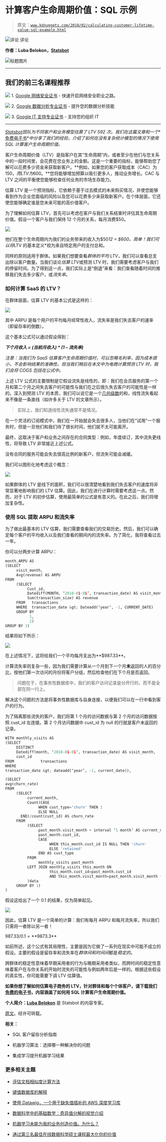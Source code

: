 # 计算客户生命周期价值：SQL 示例

> 原文：[`www.kdnuggets.com/2018/02/calculating-customer-lifetime-value-sql-example.html`](https://www.kdnuggets.com/2018/02/calculating-customer-lifetime-value-sql-example.html)

![评论](img/3d9c022da2d331bb56691a9617b91b90.png) 评论

**作者：Luba Belokon，[Statsbot](https://statsbot.co/)**

![标题图片](img/6458b0318357d930e839206ca8a17523.png)

* * *

## 我们的前三名课程推荐

![](img/0244c01ba9267c002ef39d4907e0b8fb.png) 1\. [Google 网络安全证书](https://www.kdnuggets.com/google-cybersecurity) - 快速开启网络安全职业之路。

![](img/e225c49c3c91745821c8c0368bf04711.png) 2\. [Google 数据分析专业证书](https://www.kdnuggets.com/google-data-analytics) - 提升您的数据分析技能

![](img/0244c01ba9267c002ef39d4907e0b8fb.png) 3\. [Google IT 支持专业证书](https://www.kdnuggets.com/google-itsupport) - 支持您的组织 IT

* * *

*[Statsbot](https://statsbot.co/?utm_source=kdnuggets&utm_medium=article&utm_campaign=ltv&utm_content=predict_ltv)团队为不同客户和业务模型估算了 LTV 592 次。我们在这篇文章和一个**[免费电子书](https://statsbot.co/ltv-ebook?utm_source=kdnuggets&utm_medium=article&utm_campaign=ltv&utm_content=predict_ltv)**中分享了我们的经验，介绍了如何在没有复杂统计模型的情况下使用 SQL 计算客户生命周期价值。*

客户生命周期价值（LTV）是指客户在其“生命周期”内，或者至少在他们与您关系中的一段时间里，会花费在您业务上的金额。这是一个重要的指标，能够帮助您了解可以花费多少资金来获取新客户。**例如，如果您的客户获取成本（CAC）为$150，而 LTV 为$600。**您将能够增加预算以吸引更多人，推动业务增长。CAC 与 LTV 之间的平衡使您能够检查任何业务的市场生存能力。

估算 LTV 是一个预测指标，它依赖于基于过去模式的未来购买情况，并使您能够看到作为企业您面临的风险以及您可以花费多少来获取新客户。在个体层面，它还使您能够确定谁是您未来可能的高价值客户。

为了理解如何估算 LTV，首先可以考虑在客户与我们关系结束时评估其生命周期价值。假设一个客户与我们保持 12 个月的关系，每月消费$50。

![](img/fd0ef86fe315668c269a328ce7c8c25e.png)

他们在整个生命周期内为我们的业务带来的收入为$50*12 = $600。简单！我们可以将*LTV 的基本定义*视为来自特定用户的支付总和。

同样的原则适用于群体。如果我们想要查看*群体的平均 LTV*，我们可以查看总支出除以客户数量。当我们谈论*估算 LTV*或预测 LTV 时，我们需要考虑客户与我们的停留时间。为了得到这一点，我们实际上是“倒退”来看：我们查看随着时间的推移我们失去多少客户，或*流失率*。

### 如何计算 SaaS 的 LTV？

在群体层面，估算 LTV 的基本公式是这样的：

![](img/333440d57273d027f78f696cd2994000.png)

其中 ARPU 是每个用户的平均每月经常性收入，流失率是我们失去客户的速率（即留存率的倒数）。

这个基本公式可以通过假设得到：

***下个月收入 = (当前月收入) * (1 – 流失率)***

*注意：当我们为 SaaS 估算客户生命周期价值时，可以忽略毛利率，因为成本很小，不会影响结果的准确性。但当我们稍后在本文中为电商计算预测 LTV 时，我们会将 COGS 包括在公式中。*

上述 LTV 公式的主要限制是它假设流失是线性的，即：我们在会员服务的第一个月和第二个月之间失去客户的可能性与我们在之后很久失去客户的可能性是一样的。深入到预测 LTV 的本质，我们可以说它是一个[几何级数](https://en.wikipedia.org/wiki/Geometric_series)的和，线性流失看起来不像是一条直线（如许多关于 LTV 的文章所示）。

> 实际上，我们知道线性流失通常不是情况。

在一个灵活的订阅模式中，我们在一开始就会失去很多人，当他们在“试用”一个服务时，但是一旦他们和我们待了很长时间，他们就不太可能离开。

最终，这取决于客户和业务之间存在的合同类型：例如，年度续订，其中流失更线性，将导致 LTV 非常接近上述公式。

没有合同的服务可能会失去很高比例的新客户，但流失可能会减缓。

我们可以图形化地考虑这个概念：

![](img/a68f0a58f6846b5a598f564c1f69d50d.png)

如果群体的 LTV 是线下的面积，我们可以很清楚地看到我们失去客户的速度将非常显著地影响我们的 LTV 估算。因此，我们在进行计算时需要考虑这一点。然而，对于 LTV 的初步估算，使用最简单的公式是有意义的。在此之后，我们将增加复杂性。

### 使用 SQL 提取 ARPU 和流失率

为了做出最基本的 LTV 估算，我们需要查看我们的交易历史。然后，我们可以确定每个客户的平均收入以及我们查看的期间内的流失率。为了简化，我将查看过去一年。

你可以分两步计算 ARPU：

```py
month_ARPU AS
(SELECT
     visit_month,
     Avg(revenue) AS ARPU 
FROM
     (SELECT
          Cust_id,
          Datediff(MONTH, ‘2010-01-01’, transaction_date) AS visit_month,
          Sum(transaction_size) AS revenue 
     FROM   transactions 
     WHERE  transaction_date &gt; Dateadd(‘year’, -1, CURRENT_DATE)
     GROUP BY
           1,
           2)
GROUP BY 1)
```

结果将如下所示：

![](img/d7ab31f06da8eac9ea118a48e8f9c0b7.png)

在上述情况下，这将给我们一个平均每月支出为**$987.33**。

计算流失率则复杂一些，因为我们需要计算从一个月到下一个月**未**返回的人的百分比，按他们第一次访问的月份将客户分组，然后检查他们在下个月是否返回。

> 问题在于，在事务性数据库中，我们的客户访问记录是分开行的，而不是全部在同一行上。

解决这个问题的方法是将事务性数据库与自身连接，以便我们可以在一行中看到客户的行为。

为了隔离那些流失的客户，我们将第 1 个月的访问数据与第 2 个月的访问数据按照 cust_id 左连接。第 2 个月访问数据中 cust_id 为 null 的行就是客户未返回的记录。

```py
WITH monthly_visits AS
(SELECT
     DISTINCT
     Datediff(month, ‘2010-01-01’, transaction_date) AS visit_month,
     cust_id 
FROM            transactions 
WHERE
transaction_date &gt; dateadd(‘year’, -1, current_date)),

(SELECT
avg(churn_rate)
FROM
     (SELECT
          current_month,
          Count(CASE
               WHEN cust_type='churn' THEN 1
               ELSE NULL
       END)/count(cust_id) AS churn_rate 
     FROM
          (SELECT
               past_month.visit_month + interval ‘1 month’ AS current_month,
               past_month.cust_id,
               CASE
                    WHEN this_month.cust_id IS NULL THEN 'churn'
                    ELSE 'retained'
               END AS cust_type 
          FROM
               monthly_visits past_month 
          LEFT JOIN monthly_visits this_month ON
                    this_month.cust_id=past_month.cust_id
                    AND this_month.visit_month=past_month.visit_month + interval ‘1 month’
          )data
     GROUP BY 1)
)
```

假设这给出了一个 0.1 的结果，仅为简单起见。

![](img/5b9c40480494ed2e9d18cda5f8b5df76.png)

因此，估算 LTV 是一个简单的计算：我们有每月 ARPU 和每月流失率，所以我们只需将一者除以另一者！

$987.33/0.1 = **$9873.3**

如前所述，这个公式有其局限性，主要是因为它做了一系列在现实中可能不成立的假设。主要的假设是留存率和流失率在*群体间和时间间*都是*稳定的*。

跨群体的稳定性意味着早期采用者的行为与晚期采用者类似，而跨时间的稳定性意味着客户在与你关系的开始时流失的可能性与例如两年后是一样的。根据这些假设的真实性，你可能需要下调 LTV 估算值。

**如果你想了解如何估算电子商务的 LTV，针对群体和每个个体客户，请下载我们[免费的电子书](https://statsbot.co/ltv-ebook?utm_source=kdnuggets&utm_medium=article&utm_campaign=ltv&utm_content=predict_ltv)，内容涵盖了如何用 SQL 计算客户生命周期价值。**

**个人简介：[Luba Belokon](https://www.linkedin.com/in/luba-belokon-35078512b?utm_source=kdnuggets&utm_medium=post&utm_campaign=ebook)** 是 Statsbot 的内容专家。

[原文](https://statsbot.co/blog/calculating-customer-lifetime-value-sql-example/)。经许可转载。

**相关：**

+   SQL 客户留存分析指南

+   机器学习算法：选择哪一种解决你的问题

+   集成学习提升机器学习结果

### 更多相关主题

+   [评估文档相似度计算方法](https://www.kdnuggets.com/evaluating-methods-for-calculating-document-similarity)

+   [键值数据库的解释](https://www.kdnuggets.com/2021/04/nosql-explained-understanding-key-value-databases.html)

+   [使用 Datawig，一个用于缺失值插补的 AWS 深度学习库](https://www.kdnuggets.com/2021/12/datawig-aws-deep-learning-library-missing-value-imputation.html)

+   [数据科学中的基础数学：奇异值分解的视觉介绍](https://www.kdnuggets.com/2022/06/essential-math-data-science-visual-introduction-singular-value-decomposition.html)

+   [机器学习未能为我的业务创造价值。为什么？](https://www.kdnuggets.com/2021/12/machine-learning-produce-value-business.html)

+   [通过第三名最佳在线数据科学硕士课程最大化你的价值](https://www.kdnuggets.com/2023/05/bay-path-maximize-value-online-masters-data-science.html)
